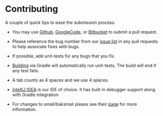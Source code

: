 # Contributing

A couple of quick tips to ease the submission process.

 * You may use [Github](https://github.com/iBotPeaches/Apktool), [GoogleCode](http://code.google.com/p/android-apktool/source/list),
 or [Bitbucket](https://bitbucket.org/iBotPeaches/apktool/) to submit a pull request.

 * Please reference the bug number from our [issue list](https://code.google.com/p/android-apktool/issues/list) in any pull requests to help associate fixes with bugs.

 * If possible, add unit-tests for any bugs that you fix.

 * [Building](http://code.google.com/p/android-apktool/wiki/BuildApktool) via Gradle will automatically run unit-tests. The build will end if any test fails.

 * A tab counts as 4 spaces and we use 4 spaces.

 * [IntelliJ IDEA](http://www.jetbrains.com/idea/) is our IDE of choice. It has built in debugger support along with Gradle integration

 * For changes to smali/baksmali please see their [page](http://code.google.com/p/smali/) for more information.
